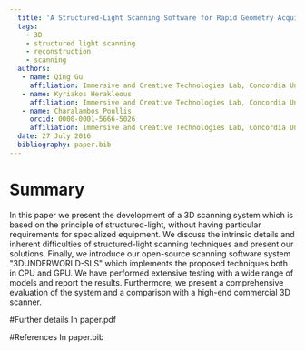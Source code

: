 ```yaml
---
  title: 'A Structured-Light Scanning Software for Rapid Geometry Acquisition'
  tags:
    - 3D
    - structured light scanning
    - reconstruction
    - scanning
  authors:
   - name: Qing Gu
     affiliation: Immersive and Creative Technologies Lab, Concordia University
   - name: Kyriakos Herakleous
     affiliation: Immersive and Creative Technologies Lab, Concordia University
   - name: Charalambos Poullis
     orcid: 0000-0001-5666-5026
     affiliation: Immersive and Creative Technologies Lab, Concordia University
  date: 27 July 2016
  bibliography: paper.bib
---
```

# Summary
In this paper we present the development of a 3D scanning system which is based on the principle of structured-light, without having particular requirements for specialized equipment. We discuss the intrinsic details and inherent difficulties of structured-light scanning techniques and present our solutions. Finally, we introduce our open-source scanning software system "3DUNDERWORLD-SLS" which implements the proposed techniques both in CPU and GPU. We have performed extensive testing with a wide range of models and report the results. Furthermore, we present a comprehensive evaluation of the system and a comparison with a high-end commercial 3D scanner.

#Further details
In paper.pdf

#References
In paper.bib
